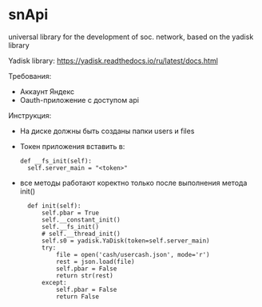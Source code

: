 # snApi
universal library for the development of soc. network, based on the yadisk library

Yadisk library: https://yadisk.readthedocs.io/ru/latest/docs.html

Требования:
- Аккаунт Яндекс
- Oauth-приложение с доступом api

Инструкция:
- На диске должны быть созданы папки users и files
- Токен приложения вставить в:

      def __fs_init(self):
        self.server_main = "<token>"
	
- все методы работают коректно только после выполнения метода init()
		
		def init(self):
			self.pbar = True
			self.__constant_init()
			self.__fs_init()
			# self.__thread_init()
			self.s0 = yadisk.YaDisk(token=self.server_main)
			try:
			    file = open('cash/usercash.json', mode='r')
			    rest = json.load(file)
			    self.pbar = False
			    return str(rest)
			except:
			    self.pbar = False
			    return False
